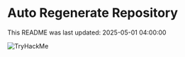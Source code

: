 # Auto Regenerate Repository

This README was last updated: 2025-05-01 04:00:00

 ![TryHackMe](https://tryhackme.com/badge/533634)